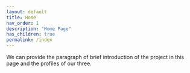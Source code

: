 ```yaml
---
layout: default
title: Home
nav_order: 1
description: "Home Page"
has_children: true
permalink: /index
---
```


We can provide the paragraph of brief introduction of the project in this page and the profiles of our three.

